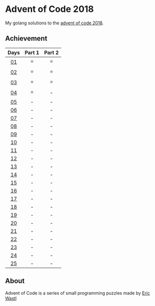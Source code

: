 # Advent of Code 2018


My golang solutions to the [advent of code 2018](http://adventofcode.com/).


## Achievement

| Days | Part 1 | Part 2 |
|:----:|:------:|:------:|
| [01](./days/01) | :star: | :star: |
| [02](./days/02) | :star: | :star: |
| [03](./days/03) | :star: | :star: |
| [04](./days/04) | :star: | - |
| [05](./days/05) | - | - |
| [06](./days/06) | - | - |
| [07](./days/07) | - | - |
| [08](./days/08) | - | - |
| [09](./days/09) | - | - |
| [10](./days/10) | - | - |
| [11](./days/11) | - | - |
| [12](./days/12) | - | - |
| [13](./days/13) | - | - |
| [14](./days/14) | - | - |
| [15](./days/15) | - | - |
| [16](./days/16) | - | - |
| [17](./days/17) | - | - |
| [18](./days/18) | - | - |
| [19](./days/19) | - | - |
| [20](./days/20) | - | - |
| [21](./days/21) | - | - |
| [22](./days/22) | - | - |
| [23](./days/23) | - | - |
| [24](./days/24) | - | - |
| [25](./days/25) | - | - |


## About

Advent of Code is a series of small programming puzzles made by [Eric Wastl](http://was.tl/)
